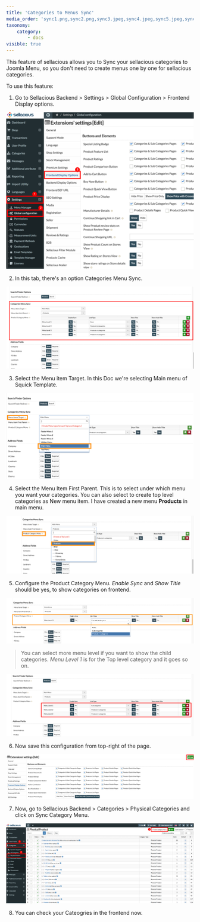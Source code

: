```yaml
---
title: 'Categories to Menus Sync'
media_order: 'sync1.png,sync2.png,sync3.jpeg,sync4.jpeg,sync5.jpeg,sync6.png,sync7.png,sync8.png'
taxonomy:
    category:
        - docs
visible: true
---
```


This feature of sellacious allows you to Sync your sellacious categories to Joomla Menu, so you don't need to create menus one by one for sellacious categories.

To use this feature:

1. Go to Sellacious Backend > Settings > Global Configuration > Frontend Display options.

![](sync1.png)

2. In this tab, there's an option Categories Menu Sync.

![](sync2.png)

3. Select the Menu item Target. In this Doc we're selecting Main menu of Squick Template.

![](sync3.jpeg)

4. Select the Menu Item First Parent. This is to select under which menu you want your categories. You can also select to create top level categories as New menu item. I have created a new menu **Products** in main menu.

![](sync4.jpeg)

5. Configure the Product Category Menu. _Enable Sync_ and _Show Title_ should be yes, to show categories on frontend.

![](sync5.jpeg)

>You can select more menu level if you want to show the child categories. _Menu Level 1_ is for the Top level category and it goes so on.

![](sync6.png)

6. Now save this configuration from top-right of the page.

![](sync7.png)

7. Now, go to Sellacious Backend > Categories > Physical Categories and click on Sync Category Menu.

![](sync8.png)

8. You can check your Cateogries in the frontend now.

